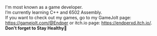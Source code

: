 I'm most known as a game developer. <br />
I’m currently learning C++ and 6502 Assembly. <br />
If you want to check out my games, go to my GameJolt page: https://gamejolt.com/@Endper or itch.io page: https://endperxd.itch.io/. <br />
**Don't forget to Stay Healthy💚**
